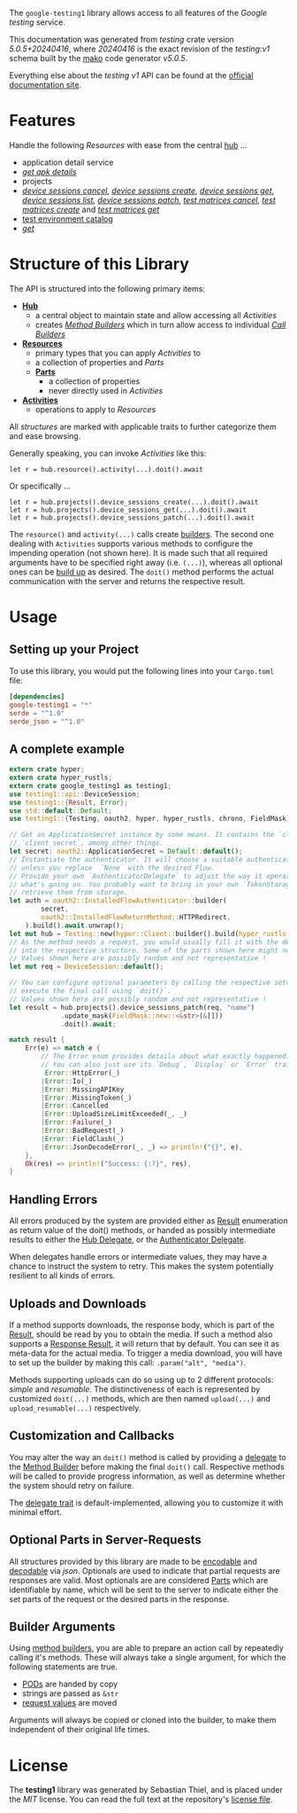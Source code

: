 <!---
DO NOT EDIT !
This file was generated automatically from 'src/generator/templates/api/README.md.mako'
DO NOT EDIT !
-->
The `google-testing1` library allows access to all features of the *Google testing* service.

This documentation was generated from *testing* crate version *5.0.5+20240416*, where *20240416* is the exact revision of the *testing:v1* schema built by the [mako](http://www.makotemplates.org/) code generator *v5.0.5*.

Everything else about the *testing* *v1* API can be found at the
[official documentation site](https://firebase.google.com/docs/test-lab/).
# Features

Handle the following *Resources* with ease from the central [hub](https://docs.rs/google-testing1/5.0.5+20240416/google_testing1/Testing) ... 

* application detail service
 * [*get apk details*](https://docs.rs/google-testing1/5.0.5+20240416/google_testing1/api::ApplicationDetailServiceGetApkDetailCall)
* projects
 * [*device sessions cancel*](https://docs.rs/google-testing1/5.0.5+20240416/google_testing1/api::ProjectDeviceSessionCancelCall), [*device sessions create*](https://docs.rs/google-testing1/5.0.5+20240416/google_testing1/api::ProjectDeviceSessionCreateCall), [*device sessions get*](https://docs.rs/google-testing1/5.0.5+20240416/google_testing1/api::ProjectDeviceSessionGetCall), [*device sessions list*](https://docs.rs/google-testing1/5.0.5+20240416/google_testing1/api::ProjectDeviceSessionListCall), [*device sessions patch*](https://docs.rs/google-testing1/5.0.5+20240416/google_testing1/api::ProjectDeviceSessionPatchCall), [*test matrices cancel*](https://docs.rs/google-testing1/5.0.5+20240416/google_testing1/api::ProjectTestMatriceCancelCall), [*test matrices create*](https://docs.rs/google-testing1/5.0.5+20240416/google_testing1/api::ProjectTestMatriceCreateCall) and [*test matrices get*](https://docs.rs/google-testing1/5.0.5+20240416/google_testing1/api::ProjectTestMatriceGetCall)
* [test environment catalog](https://docs.rs/google-testing1/5.0.5+20240416/google_testing1/api::TestEnvironmentCatalog)
 * [*get*](https://docs.rs/google-testing1/5.0.5+20240416/google_testing1/api::TestEnvironmentCatalogGetCall)




# Structure of this Library

The API is structured into the following primary items:

* **[Hub](https://docs.rs/google-testing1/5.0.5+20240416/google_testing1/Testing)**
    * a central object to maintain state and allow accessing all *Activities*
    * creates [*Method Builders*](https://docs.rs/google-testing1/5.0.5+20240416/google_testing1/client::MethodsBuilder) which in turn
      allow access to individual [*Call Builders*](https://docs.rs/google-testing1/5.0.5+20240416/google_testing1/client::CallBuilder)
* **[Resources](https://docs.rs/google-testing1/5.0.5+20240416/google_testing1/client::Resource)**
    * primary types that you can apply *Activities* to
    * a collection of properties and *Parts*
    * **[Parts](https://docs.rs/google-testing1/5.0.5+20240416/google_testing1/client::Part)**
        * a collection of properties
        * never directly used in *Activities*
* **[Activities](https://docs.rs/google-testing1/5.0.5+20240416/google_testing1/client::CallBuilder)**
    * operations to apply to *Resources*

All *structures* are marked with applicable traits to further categorize them and ease browsing.

Generally speaking, you can invoke *Activities* like this:

```Rust,ignore
let r = hub.resource().activity(...).doit().await
```

Or specifically ...

```ignore
let r = hub.projects().device_sessions_create(...).doit().await
let r = hub.projects().device_sessions_get(...).doit().await
let r = hub.projects().device_sessions_patch(...).doit().await
```

The `resource()` and `activity(...)` calls create [builders][builder-pattern]. The second one dealing with `Activities` 
supports various methods to configure the impending operation (not shown here). It is made such that all required arguments have to be 
specified right away (i.e. `(...)`), whereas all optional ones can be [build up][builder-pattern] as desired.
The `doit()` method performs the actual communication with the server and returns the respective result.

# Usage

## Setting up your Project

To use this library, you would put the following lines into your `Cargo.toml` file:

```toml
[dependencies]
google-testing1 = "*"
serde = "^1.0"
serde_json = "^1.0"
```

## A complete example

```Rust
extern crate hyper;
extern crate hyper_rustls;
extern crate google_testing1 as testing1;
use testing1::api::DeviceSession;
use testing1::{Result, Error};
use std::default::Default;
use testing1::{Testing, oauth2, hyper, hyper_rustls, chrono, FieldMask};

// Get an ApplicationSecret instance by some means. It contains the `client_id` and 
// `client_secret`, among other things.
let secret: oauth2::ApplicationSecret = Default::default();
// Instantiate the authenticator. It will choose a suitable authentication flow for you, 
// unless you replace  `None` with the desired Flow.
// Provide your own `AuthenticatorDelegate` to adjust the way it operates and get feedback about 
// what's going on. You probably want to bring in your own `TokenStorage` to persist tokens and
// retrieve them from storage.
let auth = oauth2::InstalledFlowAuthenticator::builder(
        secret,
        oauth2::InstalledFlowReturnMethod::HTTPRedirect,
    ).build().await.unwrap();
let mut hub = Testing::new(hyper::Client::builder().build(hyper_rustls::HttpsConnectorBuilder::new().with_native_roots().unwrap().https_or_http().enable_http1().build()), auth);
// As the method needs a request, you would usually fill it with the desired information
// into the respective structure. Some of the parts shown here might not be applicable !
// Values shown here are possibly random and not representative !
let mut req = DeviceSession::default();

// You can configure optional parameters by calling the respective setters at will, and
// execute the final call using `doit()`.
// Values shown here are possibly random and not representative !
let result = hub.projects().device_sessions_patch(req, "name")
             .update_mask(FieldMask::new::<&str>(&[]))
             .doit().await;

match result {
    Err(e) => match e {
        // The Error enum provides details about what exactly happened.
        // You can also just use its `Debug`, `Display` or `Error` traits
         Error::HttpError(_)
        |Error::Io(_)
        |Error::MissingAPIKey
        |Error::MissingToken(_)
        |Error::Cancelled
        |Error::UploadSizeLimitExceeded(_, _)
        |Error::Failure(_)
        |Error::BadRequest(_)
        |Error::FieldClash(_)
        |Error::JsonDecodeError(_, _) => println!("{}", e),
    },
    Ok(res) => println!("Success: {:?}", res),
}

```
## Handling Errors

All errors produced by the system are provided either as [Result](https://docs.rs/google-testing1/5.0.5+20240416/google_testing1/client::Result) enumeration as return value of
the doit() methods, or handed as possibly intermediate results to either the 
[Hub Delegate](https://docs.rs/google-testing1/5.0.5+20240416/google_testing1/client::Delegate), or the [Authenticator Delegate](https://docs.rs/yup-oauth2/*/yup_oauth2/trait.AuthenticatorDelegate.html).

When delegates handle errors or intermediate values, they may have a chance to instruct the system to retry. This 
makes the system potentially resilient to all kinds of errors.

## Uploads and Downloads
If a method supports downloads, the response body, which is part of the [Result](https://docs.rs/google-testing1/5.0.5+20240416/google_testing1/client::Result), should be
read by you to obtain the media.
If such a method also supports a [Response Result](https://docs.rs/google-testing1/5.0.5+20240416/google_testing1/client::ResponseResult), it will return that by default.
You can see it as meta-data for the actual media. To trigger a media download, you will have to set up the builder by making
this call: `.param("alt", "media")`.

Methods supporting uploads can do so using up to 2 different protocols: 
*simple* and *resumable*. The distinctiveness of each is represented by customized 
`doit(...)` methods, which are then named `upload(...)` and `upload_resumable(...)` respectively.

## Customization and Callbacks

You may alter the way an `doit()` method is called by providing a [delegate](https://docs.rs/google-testing1/5.0.5+20240416/google_testing1/client::Delegate) to the 
[Method Builder](https://docs.rs/google-testing1/5.0.5+20240416/google_testing1/client::CallBuilder) before making the final `doit()` call. 
Respective methods will be called to provide progress information, as well as determine whether the system should 
retry on failure.

The [delegate trait](https://docs.rs/google-testing1/5.0.5+20240416/google_testing1/client::Delegate) is default-implemented, allowing you to customize it with minimal effort.

## Optional Parts in Server-Requests

All structures provided by this library are made to be [encodable](https://docs.rs/google-testing1/5.0.5+20240416/google_testing1/client::RequestValue) and 
[decodable](https://docs.rs/google-testing1/5.0.5+20240416/google_testing1/client::ResponseResult) via *json*. Optionals are used to indicate that partial requests are responses 
are valid.
Most optionals are are considered [Parts](https://docs.rs/google-testing1/5.0.5+20240416/google_testing1/client::Part) which are identifiable by name, which will be sent to 
the server to indicate either the set parts of the request or the desired parts in the response.

## Builder Arguments

Using [method builders](https://docs.rs/google-testing1/5.0.5+20240416/google_testing1/client::CallBuilder), you are able to prepare an action call by repeatedly calling it's methods.
These will always take a single argument, for which the following statements are true.

* [PODs][wiki-pod] are handed by copy
* strings are passed as `&str`
* [request values](https://docs.rs/google-testing1/5.0.5+20240416/google_testing1/client::RequestValue) are moved

Arguments will always be copied or cloned into the builder, to make them independent of their original life times.

[wiki-pod]: http://en.wikipedia.org/wiki/Plain_old_data_structure
[builder-pattern]: http://en.wikipedia.org/wiki/Builder_pattern
[google-go-api]: https://github.com/google/google-api-go-client

# License
The **testing1** library was generated by Sebastian Thiel, and is placed 
under the *MIT* license.
You can read the full text at the repository's [license file][repo-license].

[repo-license]: https://github.com/Byron/google-apis-rsblob/main/LICENSE.md

